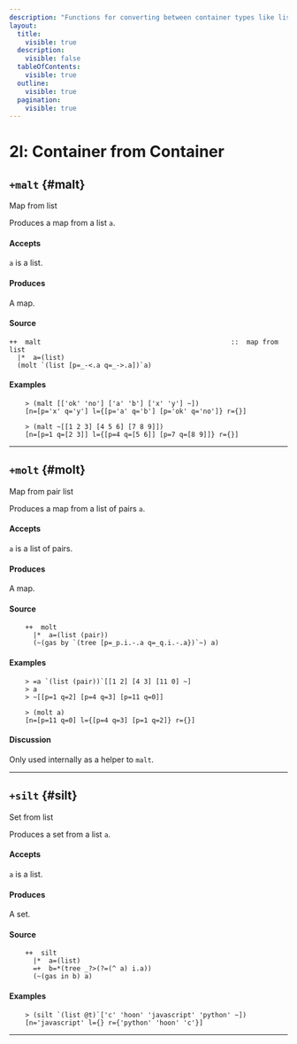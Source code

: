 ```yaml
---
description: "Functions for converting between container types like lists, maps, and sets."
layout:
  title:
    visible: true
  description:
    visible: false
  tableOfContents:
    visible: true
  outline:
    visible: true
  pagination:
    visible: true
---
```


# 2l: Container from Container

## `+malt` {#malt}

Map from list

Produces a map from a list `a`.

#### Accepts

`a` is a list.

#### Produces

A map.

#### Source

```hoon
++  malt                                                ::  map from list
  |*  a=(list)
  (molt `(list [p=_-<.a q=_->.a])`a)
```

#### Examples

```
    > (malt [['ok' 'no'] ['a' 'b'] ['x' 'y'] ~])
    [n=[p='x' q='y'] l={[p='a' q='b'] [p='ok' q='no']} r={}]

    > (malt ~[[1 2 3] [4 5 6] [7 8 9]])
    [n=[p=1 q=[2 3]] l={[p=4 q=[5 6]] [p=7 q=[8 9]]} r={}]
```

---

## `+molt` {#molt}

Map from pair list

Produces a map from a list of pairs `a`.

#### Accepts

`a` is a list of pairs.

#### Produces

A map.

#### Source

```hoon
    ++  molt
      |*  a=(list (pair))
      (~(gas by `(tree [p=_p.i.-.a q=_q.i.-.a})`~) a)
```

#### Examples

```
    > =a `(list (pair))`[[1 2] [4 3] [11 0] ~]
    > a
    > ~[[p=1 q=2] [p=4 q=3] [p=11 q=0]]

    > (molt a)
    [n=[p=11 q=0] l={[p=4 q=3] [p=1 q=2]} r={}]
```

#### Discussion

Only used internally as a helper to `malt`.

---

## `+silt` {#silt}

Set from list

Produces a set from a list `a`.

#### Accepts

`a` is a list.

#### Produces

A set.

#### Source

```hoon
    ++  silt
      |*  a=(list)
      =+  b=*(tree _?>(?=(^ a) i.a))
      (~(gas in b) a)
```

#### Examples

```
    > (silt `(list @t)`['c' 'hoon' 'javascript' 'python' ~])
    [n='javascript' l={} r={'python' 'hoon' 'c'}]
```

---
